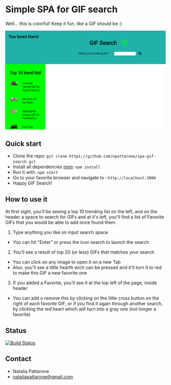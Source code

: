 # Simple SPA for GIF search
Well... this is colorful! Keep it fun, like a GIF should be :)

![GIF Search](./public/splash.png)

## Quick start

- Clone the repo: `git clone https://github.com/npattarone/spa-gif-search.git`
- Install all dependencies [npm](https://www.npmjs.com/): `npm install`
- Run it with: `npm start`
- Go to your favorite browser and navigate to : `http://localhost:3000`
- Happy GIF Search!

## How to use it

At first sight, you'll be seeing a top 10 trending list on the left, and on the header a space to search for GIFs and at it's left, you'll find a list of Favorite GIFs that you would be able to add once found them. 

1)  Type anything you like on input search space
  - You can hit "Enter" or press the icon search to launch the search
2) You'll see a result of top 20 (or less) GIFs that matches your search
  - You can click on any image to open it on a new Tab
  - Also, you'll see a little hearth wich can be pressed and it'll turn it to red to make this GIF a new favorite one
3) If you added a Favorite, you'll see it at the top left of the page, inside header
- You can add o remove this by clicking on the little cross button on the right of each favorite GIF, or if you find it again through another search, by clicking the red heart which will turn into a gray one (not longer a favorite) 

## Status
[![Build Status](https://travis-ci.org/npattarone/spa-gif-search.svg?branch=master)](https://travis-ci.org/npattarone/spa-gif-search)

## Contact 

- Natalia Pattarone
- nataliapattarone@gmail.com